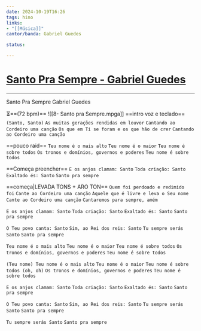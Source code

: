```yaml
---
date: 2024-10-19T16:26
tags: hino
links: 
- "[[Música]]"
cantor/banda: Gabriel Guedes

status: 

---
```

# [Santo Pra Sempre - Gabriel Guedes](https://youtu.be/oVPsofLuyHI?si=oeNxlLlyRtMfwPFY)
---

Santo Pra Sempre
Gabriel Guedes

⏳==(72 bpm)==
![[8- Santo pra Sempre.mpga]]
==intro voz e teclado==
`(Santo, Santo)`
`As muitas gerações rendidas em louvor`
`Cantando ao Cordeiro uma canção`
`Os que em Ti se foram e os que hão de crer`
`Cantando ao Cordeiro uma canção`

==pouco raid==
`Teu nome é o mais alto`
`Teu nome é o maior`
`Teu nome é sobre todos`
`Os tronos e domínios, governos e poderes`
`Teu nome é sobre todos`

==Começa preencher==
`E os anjos clamam: Santo`
`Toda criação: Santo`
`Exaltado és: Santo`
`Santo pra sempre`

==começa|LEVADA TONS + ARO TON==
`Quem foi perdoado e redimido foi`
`Cante ao Cordeiro uma canção`
`Aquele que é livre e leva o Seu nome`
`Cante ao Cordeiro uma canção`
`Cantaremos para sempre, amém`

`E os anjos clamam: Santo`
`Toda criação: Santo`
`Exaltado és: Santo`
`Santo pra sempre`

`O Teu povo canta: Santo`
`Sim, ao Rei dos reis: Santo`
`Tu sempre serás Santo`
`Santo pra sempre`

`Teu nome é o mais alto`
`Teu nome é o maior`
`Teu nome é sobre todos`
`Os tronos e domínios, governos e poderes`
`Teu nome é sobre todos`

`(Teu nome) Teu nome é o mais alto`
`Teu nome é o maior`
`Teu nome é sobre todos (oh, oh)`
`Os tronos e domínios, governos e poderes`
`Teu nome é sobre todos`

`E os anjos clamam: Santo`
`Toda criação: Santo`
`Exaltado és: Santo`
`Santo pra sempre`

`O Teu povo canta: Santo`
`Sim, ao Rei dos reis: Santo`
`Tu sempre serás Santo`
`Santo pra sempre`

`Tu sempre serás Santo`
`Santo pra sempre`